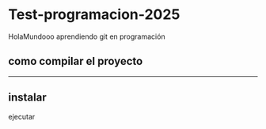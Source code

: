 # Test-programacion-2025
HolaMundooo aprendiendo git en programación
## como compilar el proyecto
--- 
instalar
---
ejecutar